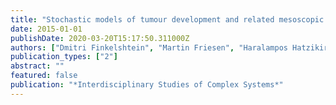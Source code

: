 ```yaml
---
title: "Stochastic models of tumour development and related mesoscopic equations"
date: 2015-01-01
publishDate: 2020-03-20T15:17:50.311000Z
authors: ["Dmitri Finkelshtein", "Martin Friesen", "Haralampos Hatzikirou", "Yuri Kondratiev", "Tyll. Krueger", "Kutoviy Oleksandr"]
publication_types: ["2"]
abstract: ""
featured: false
publication: "*Interdisciplinary Studies of Complex Systems*"
---
```


